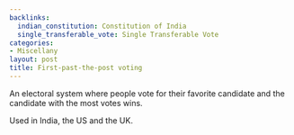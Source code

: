 ```yaml
---
backlinks:
  indian_constitution: Constitution of India
  single_transferable_vote: Single Transferable Vote
categories:
- Miscellany
layout: post
title: First-past-the-post voting
---
```


An electoral system where people vote for their favorite candidate and the
candidate with the most votes wins.

Used in India, the US and the UK.